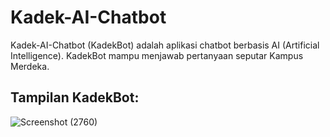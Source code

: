 # Kadek-AI-Chatbot

Kadek-AI-Chatbot (KadekBot) adalah aplikasi chatbot berbasis AI (Artificial Intelligence). KadekBot mampu menjawab pertanyaan seputar Kampus Merdeka.

## Tampilan KadekBot:

![Screenshot (2760)](https://user-images.githubusercontent.com/37861732/182586557-120a348b-a2bf-4c20-a541-f0b718956dcd.png)

